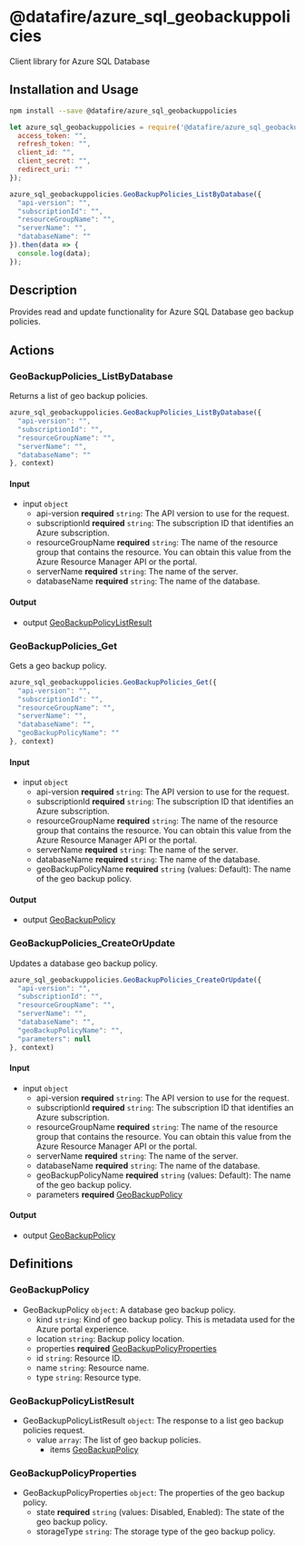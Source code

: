 # @datafire/azure_sql_geobackuppolicies

Client library for Azure SQL Database

## Installation and Usage
```bash
npm install --save @datafire/azure_sql_geobackuppolicies
```
```js
let azure_sql_geobackuppolicies = require('@datafire/azure_sql_geobackuppolicies').create({
  access_token: "",
  refresh_token: "",
  client_id: "",
  client_secret: "",
  redirect_uri: ""
});

azure_sql_geobackuppolicies.GeoBackupPolicies_ListByDatabase({
  "api-version": "",
  "subscriptionId": "",
  "resourceGroupName": "",
  "serverName": "",
  "databaseName": ""
}).then(data => {
  console.log(data);
});
```

## Description

Provides read and update functionality for Azure SQL Database geo backup policies.

## Actions

### GeoBackupPolicies_ListByDatabase
Returns a list of geo backup policies.


```js
azure_sql_geobackuppolicies.GeoBackupPolicies_ListByDatabase({
  "api-version": "",
  "subscriptionId": "",
  "resourceGroupName": "",
  "serverName": "",
  "databaseName": ""
}, context)
```

#### Input
* input `object`
  * api-version **required** `string`: The API version to use for the request.
  * subscriptionId **required** `string`: The subscription ID that identifies an Azure subscription.
  * resourceGroupName **required** `string`: The name of the resource group that contains the resource. You can obtain this value from the Azure Resource Manager API or the portal.
  * serverName **required** `string`: The name of the server.
  * databaseName **required** `string`: The name of the database.

#### Output
* output [GeoBackupPolicyListResult](#geobackuppolicylistresult)

### GeoBackupPolicies_Get
Gets a geo backup policy.


```js
azure_sql_geobackuppolicies.GeoBackupPolicies_Get({
  "api-version": "",
  "subscriptionId": "",
  "resourceGroupName": "",
  "serverName": "",
  "databaseName": "",
  "geoBackupPolicyName": ""
}, context)
```

#### Input
* input `object`
  * api-version **required** `string`: The API version to use for the request.
  * subscriptionId **required** `string`: The subscription ID that identifies an Azure subscription.
  * resourceGroupName **required** `string`: The name of the resource group that contains the resource. You can obtain this value from the Azure Resource Manager API or the portal.
  * serverName **required** `string`: The name of the server.
  * databaseName **required** `string`: The name of the database.
  * geoBackupPolicyName **required** `string` (values: Default): The name of the geo backup policy.

#### Output
* output [GeoBackupPolicy](#geobackuppolicy)

### GeoBackupPolicies_CreateOrUpdate
Updates a database geo backup policy.


```js
azure_sql_geobackuppolicies.GeoBackupPolicies_CreateOrUpdate({
  "api-version": "",
  "subscriptionId": "",
  "resourceGroupName": "",
  "serverName": "",
  "databaseName": "",
  "geoBackupPolicyName": "",
  "parameters": null
}, context)
```

#### Input
* input `object`
  * api-version **required** `string`: The API version to use for the request.
  * subscriptionId **required** `string`: The subscription ID that identifies an Azure subscription.
  * resourceGroupName **required** `string`: The name of the resource group that contains the resource. You can obtain this value from the Azure Resource Manager API or the portal.
  * serverName **required** `string`: The name of the server.
  * databaseName **required** `string`: The name of the database.
  * geoBackupPolicyName **required** `string` (values: Default): The name of the geo backup policy.
  * parameters **required** [GeoBackupPolicy](#geobackuppolicy)

#### Output
* output [GeoBackupPolicy](#geobackuppolicy)



## Definitions

### GeoBackupPolicy
* GeoBackupPolicy `object`: A database geo backup policy.
  * kind `string`: Kind of geo backup policy.  This is metadata used for the Azure portal experience.
  * location `string`: Backup policy location.
  * properties **required** [GeoBackupPolicyProperties](#geobackuppolicyproperties)
  * id `string`: Resource ID.
  * name `string`: Resource name.
  * type `string`: Resource type.

### GeoBackupPolicyListResult
* GeoBackupPolicyListResult `object`: The response to a list geo backup policies request.
  * value `array`: The list of geo backup policies.
    * items [GeoBackupPolicy](#geobackuppolicy)

### GeoBackupPolicyProperties
* GeoBackupPolicyProperties `object`: The properties of the geo backup policy.
  * state **required** `string` (values: Disabled, Enabled): The state of the geo backup policy.
  * storageType `string`: The storage type of the geo backup policy.


